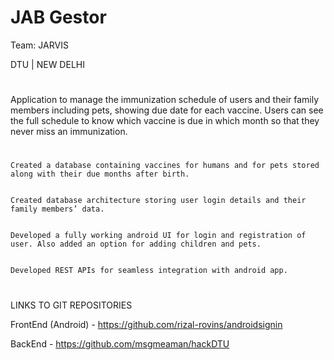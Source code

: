 # JAB Gestor


Team: JARVIS 


DTU | NEW DELHI


#
Application to manage the immunization schedule of users and their family members including pets, showing due date for each vaccine. Users can see the full schedule to know which vaccine is due in which month so that they never miss an immunization.





#


    Created a database containing vaccines for humans and for pets stored along with their due months after birth. 


    Created database architecture storing user login details and their family members’ data.


    Developed a fully working android UI for login and registration of user. Also added an option for adding children and pets. 


    Developed REST APIs for seamless integration with android app.



 



#
LINKS TO GIT REPOSITORIES


FrontEnd (Android) - https://github.com/rizal-rovins/androidsignin 


BackEnd - https://github.com/msgmeaman/hackDTU 


 


 
